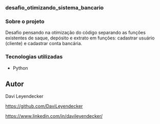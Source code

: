 ### desafio_otimizando_sistema_bancario

### Sobre o projeto
Desafio pensando na otimização do código separando as funções existentes de saque, depósito e extrato em funções: cadastrar usuário (cliente) e cadastrar conta bancária.

### Tecnologias utilizadas
* Python

## Autor
Davi Leyendecker

https://github.com/DaviLeyendecker

https://www.linkedin.com/in/davileyendecker/
